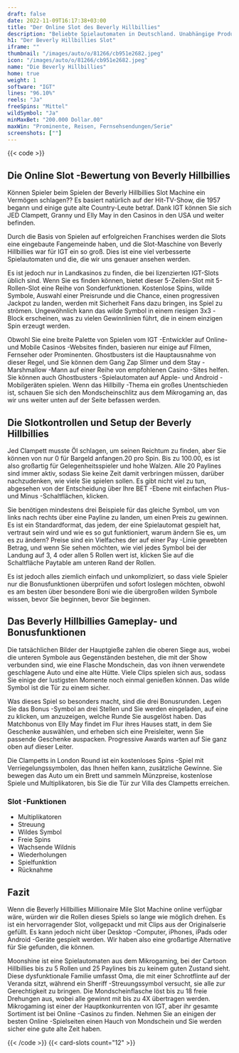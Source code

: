 ```yaml
---
draft: false
date: 2022-11-09T16:17:38+03:00
title: "Der Online Slot des Beverly Hillbillies"
description: "Beliebte Spielautomaten in Deutschland. Unabhängige Produktbewertungen und exklusive Anmeldeangebote. Jetzt spielen!"
h1: "Der Beverly Hillbillies Slot"
iframe: ""
thumbnail: "/images/auto/o/81266/cb951e2682.jpeg"
icon: "/images/auto/o/81266/cb951e2682.jpeg"
name: "Die Beverly Hillbillies"
home: true
weight: 1
software: "IGT"
lines: "96.10%"
reels: "Ja"
freeSpins: "Mittel"
wildSymbol: "Ja"
minMaxBet: "200.000 Dollar.00"
maxWin: "Prominente, Reisen, Fernsehsendungen/Serie"
screenshots: [""]
---
```


{{< code >}}<h2>Die Online Slot -Bewertung von Beverly Hillbillies</h2><p>Können Spieler beim Spielen der Beverly Hillbillies Slot Machine ein Vermögen schlagen??  Es basiert natürlich auf der Hit-TV-Show, die 1957 begann und einige gute alte Country-Leute betraf. Dank IGT können Sie sich JED Clampett, Granny und Elly May in den Casinos in den USA und weiter befinden.</p><p>Durch die Basis von Spielen auf erfolgreichen Franchises werden die Slots eine eingebaute Fangemeinde haben, und die Slot-Maschine von Beverly Hillbillies war für IGT ein so groß. Dies ist eine viel verbesserte Spielautomaten und die, die wir uns genauer ansehen werden.</p><p>Es ist jedoch nur in Landkasinos zu finden, die bei lizenzierten IGT-Slots üblich sind. Wenn Sie es finden können, bietet dieser 5-Zeilen-Slot mit 5-Rollen-Slot eine Reihe von Sonderfunktionen. Kostenlose Spins, wilde Symbole, Auswahl einer Preisrunde und die Chance, einen progressiven Jackpot zu landen, werden mit Sicherheit Fans dazu bringen, ins Spiel zu strömen. Ungewöhnlich kann das wilde Symbol in einem riesigen 3x3 -Block erscheinen, was zu vielen Gewinnlinien führt, die in einem einzigen Spin erzeugt werden.</p><p>Obwohl Sie eine breite Palette von Spielen vom IGT -Entwickler auf Online- und Mobile Casinos -Websites finden, basieren nur einige auf Filmen, Fernseher oder Prominenten. Ghostbusters ist die Hauptausnahme von dieser Regel, und Sie können dem Gang Zap Slimer und dem Stay -Marshmallow -Mann auf einer Reihe von empfohlenen Casino -Sites helfen. Sie können auch Ghostbusters -Spielautomaten auf Apple- und Android -Mobilgeräten spielen. Wenn das Hillbilly -Thema ein großes Unentschieden ist, schauen Sie sich den Mondscheinschlitz aus dem Mikrogaming an, das wir uns weiter unten auf der Seite befassen werden.</p><h2>Die Slotkontrollen und Setup der Beverly Hillbillies</h2><p>Jed Clampett musste Öl schlagen, um seinen Reichtum zu finden, aber Sie können von nur 0 für Bargeld anfangen.20 pro Spin. Bis zu 100.00, es ist also großartig für Gelegenheitsspieler und hohe Walzen. Alle 20 Paylines sind immer aktiv, sodass Sie keine Zeit damit verbringen müssen, darüber nachzudenken, wie viele Sie spielen sollen. Es gibt nicht viel zu tun, abgesehen von der Entscheidung über Ihre BET -Ebene mit einfachen Plus- und Minus -Schaltflächen, klicken.</p><p>Sie benötigen mindestens drei Beispiele für das gleiche Symbol, um von links nach rechts über eine Payline zu landen, um einen Preis zu gewinnen. Es ist ein Standardformat, das jedem, der eine Spielautomat gespielt hat, vertraut sein wird und wie es so gut funktioniert, warum ändern Sie es, um es zu ändern? Preise sind ein Vielfaches der auf einer Pay -Linie gewebten Betrag, und wenn Sie sehen möchten, wie viel jedes Symbol bei der Landung auf 3, 4 oder allen 5 Rollen wert ist, klicken Sie auf die Schaltfläche Paytable am unteren Rand der Rollen.</p><p>Es ist jedoch alles ziemlich einfach und unkompliziert, so dass viele Spieler nur die Bonusfunktionen überprüfen und sofort loslegen möchten, obwohl es am besten über besondere Boni wie die übergroßen wilden Symbole wissen, bevor Sie beginnen, bevor Sie beginnen.</p><h2>Das Beverly Hillbillies Gameplay- und Bonusfunktionen</h2><p>Die tatsächlichen Bilder der Hauptgieße zahlen die oberen Siege aus, wobei die unteren Symbole aus Gegenständen bestehen, die mit der Show verbunden sind, wie eine Flasche Mondschein, das von ihnen verwendete geschlagene Auto und eine alte Hütte. Viele Clips spielen sich aus, sodass Sie einige der lustigsten Momente noch einmal genießen können. Das wilde Symbol ist die Tür zu einem sicher.</p><p>Was dieses Spiel so besonders macht, sind die drei Bonusrunden. Legen Sie das Bonus -Symbol an drei Stellen und Sie werden eingeladen, auf eine zu klicken, um anzuzeigen, welche Runde Sie ausgelöst haben. Das Matchbonus von Elly May findet im Flur ihres Hauses statt, in dem Sie Geschenke auswählen, und erheben sich eine Preisleiter, wenn Sie passende Geschenke auspacken. Progressive Awards warten auf Sie ganz oben auf dieser Leiter.</p><p>Die Clampetts in London Round ist ein kostenloses Spins -Spiel mit Verriegelungssymbolen, das Ihnen helfen kann, zusätzliche Gewinne. Sie bewegen das Auto um ein Brett und sammeln Münzpreise, kostenlose Spiele und Multiplikatoren, bis Sie die Tür zur Villa des Clampetts erreichen.</p><h3>
Slot -Funktionen</h3><ul>
<li></span>
Multiplikatoren</li>
<li></span>
Streuung</li>
<li></span>
Wildes Symbol</li>
<li></span>
Freie Spins</li>
<li></span>
Wachsende Wildnis</li>
<li></span>
Wiederholungen</li>
<li></span>
Spielfunktion</li>
<li></span>
Rücknahme</li></ul><h2>Fazit</h2><p>Wenn die Beverly Hillbillies Millionaire Mile Slot Machine online verfügbar wäre, würden wir die Rollen dieses Spiels so lange wie möglich drehen. Es ist ein hervorragender Slot, vollgepackt und mit Clips aus der Originalserie gefüllt. Es kann jedoch nicht über Desktop -Computer, iPhones, iPads oder Android -Geräte gespielt werden. Wir haben also eine großartige Alternative für Sie gefunden, die können.</p><p>Moonshine ist eine Spielautomaten aus dem Mikrogaming, bei der Cartoon Hillbillies bis zu 5 Rollen und 25 Paylines bis zu keinem guten Zustand sieht. Diese dysfunktionale Familie umfasst Oma, die mit einer Schrotflinte auf der Veranda sitzt, während ein Sheriff -Streuungssymbol versucht, sie alle zur Gerechtigkeit zu bringen. Die Mondscheinflasche löst bis zu 18 freie Drehungen aus, wobei alle gewinnt mit bis zu 4X übertragen werden. Mikrogaming ist einer der Hauptkonkurrenten von IGT, aber ihr gesamte Sortiment ist bei Online -Casinos zu finden. Nehmen Sie an einigen der besten Online -Spielseiten einen Hauch von Mondschein und Sie werden sicher eine gute alte Zeit haben.</p>{{< /code >}}
 {{< card-slots count="12" >}}